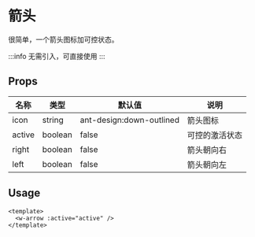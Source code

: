 # 箭头

很简单，一个箭头图标加可控状态。

:::info
无需引入，可直接使用
:::

## Props

| 名称   | 类型    | 默认值                   | 说明           |
| ------ | ------- | ------------------------ | -------------- |
| icon   | string  | ant-design:down-outlined | 箭头图标       |
| active | boolean | false                    | 可控的激活状态 |
| right  | boolean | false                    | 箭头朝向右     |
| left   | boolean | false                    | 箭头朝向左     |

## Usage

```vue
<template>
  <w-arrow :active="active" />
</template>
```

